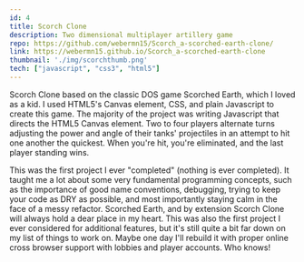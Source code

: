 ```yaml
---
id: 4
title: Scorch Clone
description: Two dimensional multiplayer artillery game
repo: https://github.com/webermn15/Scorch_a-scorched-earth-clone/
link: https://webermn15.github.io/Scorch_a-scorched-earth-clone
thumbnail: './img/scorchthumb.png'
tech: ["javascript", "css3", "html5"]
---
```


Scorch Clone based on the classic DOS game Scorched Earth, which I loved as a kid. I used HTML5's Canvas element, CSS, and plain Javascript to create this game. The majority of the project was writing Javascript that directs the HTML5 Canvas element. Two to four players alternate turns adjusting the power and angle of their tanks' projectiles in an attempt to hit one another the quickest. When you're hit, you're eliminated, and the last player standing wins. 

This was the first project I ever "completed" (nothing is ever completed). It taught me a lot about some very fundamental programming concepts, such as the importance of good name conventions, debugging, trying to keep your code as DRY as possible, and most importantly staying calm in the face of a messy refactor. Scorched Earth, and by extension Scorch Clone will always hold a dear place in my heart. This was also the first project I ever considered for additional features, but it's still quite a bit far down on my list of things to work on. Maybe one day I'll rebuild it with proper online cross browser support with lobbies and player accounts. Who knows!